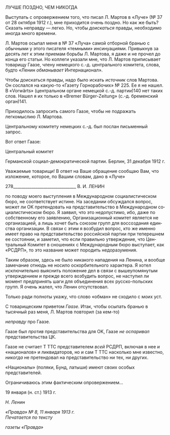 ЛУЧШЕ ПОЗДНО, ЧЕМ НИКОГДА

Выступать с опровержением того, что писал Л. Мартов в «Луче» (№ 37 от 28 октября 1912 г.), мне приходится очень поздно. Но как же быть? Сказать неправду — легко. Но, чтобы _доискаться_ правды, необходимо иногда много времени.

Л. Мартов осыпал меня в № 37 «Луча» самой отборной бранью с обычными у этого писателя «темными» инсинуациями. Привыкнув за десять лет к этим приемам борьбы Л. Мартова, я даже и не прочел до конца его статьи. Но коллеги указали мне, что Л. Мартов приписывает товарищу Гаазе, члену немецкого с.-д. центрального комитета, слова, будто «Ленин _обманывает_ Интернационал».

Чтобы доискаться правды, надо было искать _источник_ слов Мартова. Он сослался на какую-то «Газету Горнорабочих» № 225. Ее я не нашел. В «Vorwärts» (центральном ор­гане немецкой с.-д. партии)140 нет таких слов. Нашел я их только в «Bremer Bürger-Zeitung» (с.-д. бременский орган)141.

Приходилось запросить самого Гаазе, чтобы не подражать легкомыслию Л. Мартова.

Центральному комитету немецких с.-д. был послан письменный запрос.

Вот ответ Гаазе:

Центральный комитет

Германской социал-демократической партии. Берлин, 31 декабря 1912 г.

Уважаемые товарищи! В ответ на Ваше обращение сообщаю Вам, что изложение, которое, по Вашим словам, дано в «Луче»

  

278_______________________________ В. И. ЛЕНИН

по поводу моего выступления в Международном социалистическом бюро, не соответствует истине. На заседании обсуждался вопрос, может ли OK претендовать на представительство в Международном со­циалистическом бюро. Я заявил, что это недопустимо, ибо, даже по собственному его заявлению, Орга­низационный комитет является не организацией, а лишь хочет быть союзом групп для воссоздания един­ства организации. В связи с этим я возбудил вопрос, кто же именно имеет право на представительство российской партии при теперешнем ее состоянии, и заметил, что если правильно утверждение, что Цен­тральный Комитет в сношениях с Международным бюро выступает, как «РСДРП», то это название мо­жет породить недоразумения.

Таким образом, здесь не было никакого нападения на Ленина, и вообще замечание отнюдь не носило оскорбительного характера. Я хотел исключительно выяснить положение дел в связи с вышеупомянутым утверждением и прежде всего возбудить вопрос, не наступил ли момент предпринять шаги для объеди­нения всех русско-польских групп. Я очень жалел, что Ленин отсутствовал.

Только ради полноты укажу, что слово «обман» не сходило с моих уст.

С товарищеским приветом _Гаазе._ Итак, чтобы осыпать бранью в тысячный раз меня, Л. Мартов повторил (за кем-то)

_неправду_ про Гаазе.

Гаазе был _против_ представительства для OK, Гаазе _не оспаривал_ представительства ЦК.

Гаазе не считает Τ TTC представителем _всей_ РСДРП, включая в нее и «националов» и ликвидаторов, но и сам Τ TTC насколько мне известно, _никогда_ не претендовал на пред­ставительство ни тех, ни других.

«Националы» (поляки, Бунд, латыши) имеют своих особых представителей.

Ограничиваюсь этим фактическим опровержением...

19 января (н. ст.) 1913 г.

_Н. Ленин_

_«Правда» № 8, 11 января 1913 г.                                                            Печатается по тексту_

_газеты «Правда»_